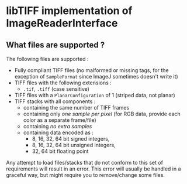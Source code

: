 # libTIFF implementation of ImageReaderInterface

## What files are supported ?

The following files are supported :

- Fully compliant TIFF files (no malformed or missing tags, for the exception of `SampleFormat` since ImageJ sometimes doesn't write it)
- TIFF files with the following extensions :
	- `.tif`, `.tiff` (case sensitive)
- TIFF files with a `PlanarConfiguration` of 1 (striped data, not planar)
- TIFF stacks with all components :
	- containing the same number of TIFF frames
	- containing only _one sample per pixel_ (for RGB data, provide each color as a separate frame/file)
	- containing _no extra samples_
	- containing data encoded as :
		- 8, 16, 32, 64 bit signed integers,
		- 8, 16, 32, 64 bit unsigned integers,
		- 32, 64 bit floating point

Any attempt to load files/stacks that do not conform to this set of requirements will result in an error. This error will usually be handled in a graceful way, but might require you to remove/change some files.

